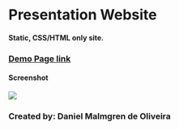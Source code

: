 # Presentation Website

#### Static, CSS/HTML only site.

### <a href="https://danmalmx.github.io/presentation_website/">Demo Page link</a>

#### Screenshot

<img src="https://media.giphy.com/media/26tmkELphQQL4kni1p/giphy.gif" />

### Created by: Daniel Malmgren de Oliveira
